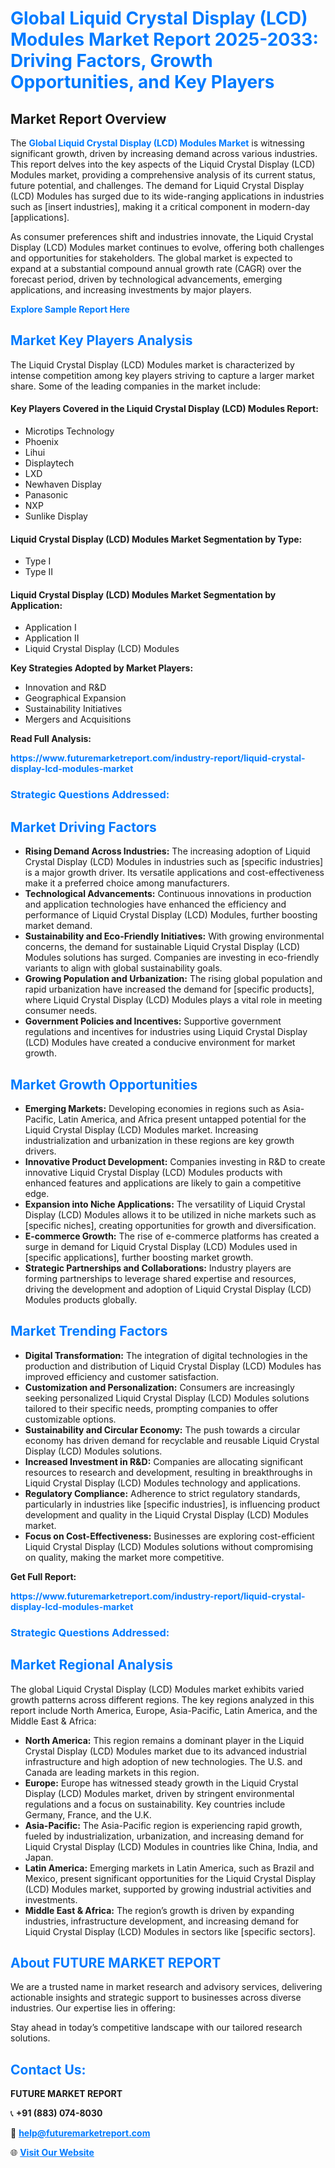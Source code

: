 <h1 style="color: #007BFF;">Global Liquid Crystal Display (LCD) Modules Market Report 2025-2033: Driving Factors, Growth Opportunities, and Key Players</h1>

<section id="overview">
<h2>Market Report Overview</h2>
<p>The <a href="https://www.futuremarketreport.com/industry-report/liquid-crystal-display-lcd-modules-market" style="color: #007BFF; text-decoration: none;"><strong>Global Liquid Crystal Display (LCD) Modules Market</strong></a> is witnessing significant growth, driven by increasing demand across various industries. This report delves into the key aspects of the Liquid Crystal Display (LCD) Modules market, providing a comprehensive analysis of its current status, future potential, and challenges. The demand for Liquid Crystal Display (LCD) Modules has surged due to its wide-ranging applications in industries such as [insert industries], making it a critical component in modern-day [applications].</p>
<p>As consumer preferences shift and industries innovate, the Liquid Crystal Display (LCD) Modules market continues to evolve, offering both challenges and opportunities for stakeholders. The global market is expected to expand at a substantial compound annual growth rate (CAGR) over the forecast period, driven by technological advancements, emerging applications, and increasing investments by major players.</p>
</section>

<section id="overview">
<p><a href="https://www.futuremarketreport.com/request-sample/reportId=113471" style="color: #007BFF; text-decoration: none;"><strong>Explore Sample Report Here</strong></a></p>
</section>

<section id="key-players">
<h2 style="color: #007BFF;">Market Key Players Analysis</h2>
<p>The Liquid Crystal Display (LCD) Modules market is characterized by intense competition among key players striving to capture a larger market share. Some of the leading companies in the market include:</p>
<h4>Key Players Covered in the Liquid Crystal Display (LCD) Modules Report:</h4>
<ul><li>Microtips Technology</li><li>Phoenix</li><li>Lihui</li><li>Displaytech</li><li>LXD</li><li>Newhaven Display</li><li>Panasonic</li><li>NXP</li><li>Sunlike Display</li></ul>
<h4>Liquid Crystal Display (LCD) Modules Market Segmentation by Type:</h4>
<ul><li>Type I</li><li>Type II</li></ul>

<h4>Liquid Crystal Display (LCD) Modules Market Segmentation by Application:</h4>
<ul><li>Application I</li><li>Application II</li><li>Liquid Crystal Display (LCD) Modules</li></ul>
<p><strong>Key Strategies Adopted by Market Players:</strong></p>
<ul>
<li>Innovation and R&D</li>
<li>Geographical Expansion</li>
<li>Sustainability Initiatives</li>
<li>Mergers and Acquisitions</li>
</ul>
</section>

<section>
<p><strong>Read Full Analysis: </strong></p><a href="https://www.futuremarketreport.com/industry-report/liquid-crystal-display-lcd-modules-market" style="color: #007BFF; text-decoration: none;"><strong>https://www.futuremarketreport.com/industry-report/liquid-crystal-display-lcd-modules-market</strong></a>
<h3 style="color: #007BFF;">Strategic Questions Addressed:</h3>
</section>

<section id="driving-factors">
<h2 style="color: #007BFF;">Market Driving Factors</h2>
<ul>
<li><strong>Rising Demand Across Industries:</strong> The increasing adoption of Liquid Crystal Display (LCD) Modules in industries such as [specific industries] is a major growth driver. Its versatile applications and cost-effectiveness make it a preferred choice among manufacturers.</li>
<li><strong>Technological Advancements:</strong> Continuous innovations in production and application technologies have enhanced the efficiency and performance of Liquid Crystal Display (LCD) Modules, further boosting market demand.</li>
<li><strong>Sustainability and Eco-Friendly Initiatives:</strong> With growing environmental concerns, the demand for sustainable Liquid Crystal Display (LCD) Modules solutions has surged. Companies are investing in eco-friendly variants to align with global sustainability goals.</li>
<li><strong>Growing Population and Urbanization:</strong> The rising global population and rapid urbanization have increased the demand for [specific products], where Liquid Crystal Display (LCD) Modules plays a vital role in meeting consumer needs.</li>
<li><strong>Government Policies and Incentives:</strong> Supportive government regulations and incentives for industries using Liquid Crystal Display (LCD) Modules have created a conducive environment for market growth.</li>
</ul>
</section>

<section id="growth-opportunities">
<h2 style="color: #007BFF;">Market Growth Opportunities</h2>
<ul>
<li><strong>Emerging Markets:</strong> Developing economies in regions such as Asia-Pacific, Latin America, and Africa present untapped potential for the Liquid Crystal Display (LCD) Modules market. Increasing industrialization and urbanization in these regions are key growth drivers.</li>
<li><strong>Innovative Product Development:</strong> Companies investing in R&D to create innovative Liquid Crystal Display (LCD) Modules products with enhanced features and applications are likely to gain a competitive edge.</li>
<li><strong>Expansion into Niche Applications:</strong> The versatility of Liquid Crystal Display (LCD) Modules allows it to be utilized in niche markets such as [specific niches], creating opportunities for growth and diversification.</li>
<li><strong>E-commerce Growth:</strong> The rise of e-commerce platforms has created a surge in demand for Liquid Crystal Display (LCD) Modules used in [specific applications], further boosting market growth.</li>
<li><strong>Strategic Partnerships and Collaborations:</strong> Industry players are forming partnerships to leverage shared expertise and resources, driving the development and adoption of Liquid Crystal Display (LCD) Modules products globally.</li>
</ul>
</section>

<section id="trending-factors">
<h2 style="color: #007BFF;">Market Trending Factors</h2>
<ul>
<li><strong>Digital Transformation:</strong> The integration of digital technologies in the production and distribution of Liquid Crystal Display (LCD) Modules has improved efficiency and customer satisfaction.</li>
<li><strong>Customization and Personalization:</strong> Consumers are increasingly seeking personalized Liquid Crystal Display (LCD) Modules solutions tailored to their specific needs, prompting companies to offer customizable options.</li>
<li><strong>Sustainability and Circular Economy:</strong> The push towards a circular economy has driven demand for recyclable and reusable Liquid Crystal Display (LCD) Modules solutions.</li>
<li><strong>Increased Investment in R&D:</strong> Companies are allocating significant resources to research and development, resulting in breakthroughs in Liquid Crystal Display (LCD) Modules technology and applications.</li>
<li><strong>Regulatory Compliance:</strong> Adherence to strict regulatory standards, particularly in industries like [specific industries], is influencing product development and quality in the Liquid Crystal Display (LCD) Modules market.</li>
<li><strong>Focus on Cost-Effectiveness:</strong> Businesses are exploring cost-efficient Liquid Crystal Display (LCD) Modules solutions without compromising on quality, making the market more competitive.</li>
</ul>
</section>

<section>
<p><strong>Get Full Report: </strong></p><a href="https://www.futuremarketreport.com/industry-report/liquid-crystal-display-lcd-modules-market" style="color: #007BFF; text-decoration: none;"><strong>https://www.futuremarketreport.com/industry-report/liquid-crystal-display-lcd-modules-market</strong></a>
<h3 style="color: #007BFF;">Strategic Questions Addressed:</h3>
</section>


<section id="regional-analysis">
<h2 style="color: #007BFF;">Market Regional Analysis</h2>
<p>The global Liquid Crystal Display (LCD) Modules market exhibits varied growth patterns across different regions. The key regions analyzed in this report include North America, Europe, Asia-Pacific, Latin America, and the Middle East & Africa:</p>
<ul>
<li><strong>North America:</strong> This region remains a dominant player in the Liquid Crystal Display (LCD) Modules market due to its advanced industrial infrastructure and high adoption of new technologies. The U.S. and Canada are leading markets in this region.</li>
<li><strong>Europe:</strong> Europe has witnessed steady growth in the Liquid Crystal Display (LCD) Modules market, driven by stringent environmental regulations and a focus on sustainability. Key countries include Germany, France, and the U.K.</li>
<li><strong>Asia-Pacific:</strong> The Asia-Pacific region is experiencing rapid growth, fueled by industrialization, urbanization, and increasing demand for Liquid Crystal Display (LCD) Modules in countries like China, India, and Japan.</li>
<li><strong>Latin America:</strong> Emerging markets in Latin America, such as Brazil and Mexico, present significant opportunities for the Liquid Crystal Display (LCD) Modules market, supported by growing industrial activities and investments.</li>
<li><strong>Middle East & Africa:</strong> The region’s growth is driven by expanding industries, infrastructure development, and increasing demand for Liquid Crystal Display (LCD) Modules in sectors like [specific sectors].</li>
</ul>
</section>

<footer>
<h2 style="color: #007BFF;">About FUTURE MARKET REPORT</h2>
<p>We are a trusted name in market research and advisory services, delivering actionable insights and strategic support to businesses across diverse industries. Our expertise lies in offering:</p>

<p>Stay ahead in today’s competitive landscape with our tailored research solutions.</p>

<h2 style="color: #007BFF;">Contact Us:</h2>
<p><strong>FUTURE MARKET REPORT</strong></p>
<p>📞 <strong>+91 (883) 074-8030</strong></p>
<p>📧 <strong><a href="mailto:help@futuremarketreport.com" style="color: #007BFF;">help@futuremarketreport.com</a></strong></p>
<p>🌐 <strong><a href="https://www.futuremarketreport.com/" style="color: #007BFF;">Visit Our Website</a></strong></p>
</footer>